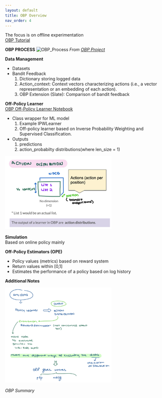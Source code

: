 ```yaml
---
layout: default
title: OBP Overview
nav_order: 4
---
```


The focus is on offline experimentation <br />
[OBP Tutorial](https://sites.google.com/cornell.edu/recsys2021tutorial) 

**OBP PROCESS**
![OBP_Process](https://raw.githubusercontent.com/st-tech/zr-obp/master/images/overview.png)
*From [OBP Project](https://github.com/st-tech/zr-obp)*

**Data Management** 
- Datasets 
- Bandit Feedback 
  1. Dictionary storing logged data 
  2. Action_context: Context vectors characterizing actions (i.e., a vector representation or an embedding of each action). 
  3. OBP Extension (Slate): Comparison of bandit feedback 

**Off-Policy Learner** <br />
[OBP Off-Policy Learner Notebook](https://colab.research.google.com/github/st-tech/zr-obp/blob/master/examples/quickstart/opl.ipynb) 
- Class wrapper for ML model 
  1. Example IPWLearner  
  2. Off-policy learner based on Inverse Probability Weighting and Supervised Classification. 
- Outputs  
  1. predictions  
  2. action_probabilty distributions(where len_size = 1) 
<img src="content/action_dist.png" alt="obp_action_dist" width="350"/>

**Simulation** <br />
Based on online policy mainly 

**Off-Policy Estimators (OPE)** 
- Policy values (metrics) based on reward system 
- Return values within [0,1] 
- Estimates the performance of a policy based on log history 

**Additional Notes**

<img src="content/obp_summary.png" alt="obp_summary" width="350"/>

*OBP Summary*

